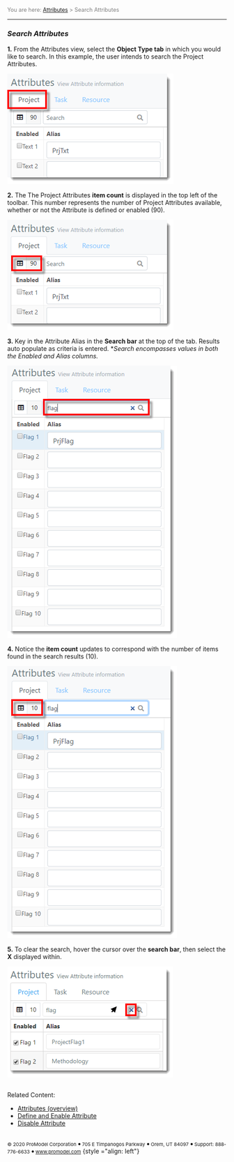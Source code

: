 ﻿
<span style="color:grey">
<span style="font-size:12.5px">

You are here: [Attributes](C:/_git/ProModelAutodeskEdition/PorfolioSimulator.Help/wwwroot/Help/Docs/Attributes/Attributes.md) > Search Attributes

</span>
</span></span>

----
### _Search Attributes_ 
<span style="font-size:14px">

**1.** From the Attributes view, select the **Object Type tab** in which you would like to search. In this example, the user intends to search the Project Attributes. 

![Attributes View](ProjectTab.png "Attributes - Project Tab")

**2.** The The Project Attributes **item count** is displayed in the top left of the toolbar. This number represents the number of Project Attributes available, whether or not the Attribute is defined or enabled (90).

![Project Attribute Item Count](AttributeItemCount.png "Project Attribute Item Count")

**3.** Key in the Attribute Alias in the **Search bar** at the top of the tab. Results auto populate as criteria is entered. **Search encompasses values in both the Enabled and Alias columns.*

![Search Results](SearchResults.png "Project Attribute Search Results")

**4.** Notice the **item count** updates to correspond with the number of items found in the search results (10). 

![Updated Item Count](UpdatedItemCount.png "Updated Project Attribute Item Count")

**5.** To clear the search, hover the cursor over the **search bar**, then select the **X** displayed within.

![Clear Search](ClearAttributeSearch.png "Clear Project Attribute Search")

##
Related Content: 
- [Attributes (overview)](C:/_git/ProModelAutodeskEdition/PorfolioSimulator.Help/wwwroot/Help/Docs/Attributes/Attributes.md)
- [Define and Enable Attribute](C:/_git/ProModelAutodeskEdition/PorfolioSimulator.Help/wwwroot/Help/Docs/Attributes/DefineAttribute/DefineAttribute.md)
- [Disable Attribute](C:/_git/ProModelAutodeskEdition/PorfolioSimulator.Help/wwwroot/Help/Docs/Attributes/DisableAttribute/DisableAttribute.md)

</span>


##
<span style="font-size:11px"> &copy; 2020 ProModel Corporation ![dot](dot1.png) 705 E Timpanogos Parkway ![dot](dot1.png) Orem, UT 84097 ![dot](dot1.png) Support: 888-776-6633 ![dot](dot1.png) www.promodel.com</span> {style ="align: left"}

